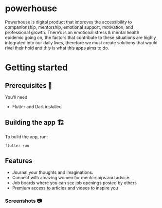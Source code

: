 # powerhouse
Powerhouse is digital product that improves the accessibility to companionship, mentorship, emotional support, motivation, and professional growth. There’s is an emotional stress & mental health epidemic going on, the factors that contribute to these situations are highly integrated into our daily lives, therefore we must create solutions that would rival their hold and this is what this apps aims to do.

# Getting started

## Prerequisites 🍳

You'll need

- Flutter and Dart installed

## Building the app 🏗️

To build the app, run:
```bash
flutter run 
```
## Features

- Journal your thoughts and imaginations.
- Connect with amazing women for mentorships and advice.
- Job boards where you can see job openings posted by others
- Premium access to articles and videos to inspire you


### Screenshots 📷
